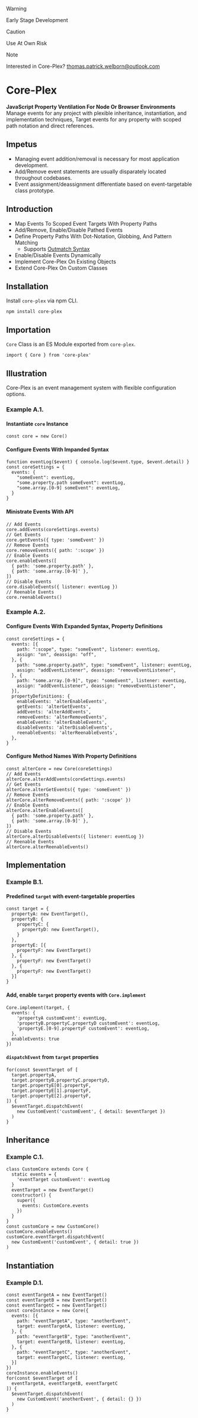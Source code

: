 > [!WARNING]  
> Early Stage Development  

> [!CAUTION]  
> Use At Own Risk  

> [!NOTE]  
> Interested in Core-Plex? 
> thomas.patrick.welborn@outlook.com

# Core-Plex
**JavaScript Property Ventilation For Node Or Browser Environments**  
Manage events for any project with plexible inheritance, instantiation, and implementation techniques, Target events for any property with scoped path notation and direct references.  

## Impetus
 - Managing event addition/removal is necessary for most application development. 
 - Add/Remove event statements are usually disparately located throughout codebases. 
 - Event assignment/deassignment differentiate based on event-targetable class prototype. 

## Introduction
 - Map Events To Scoped Event Targets With Property Paths
 - Add/Remove, Enable/Disable Pathed Events 
 - Define Property Paths With Dot-Notation, Globbing, And Pattern Matching
   - Supports [Outmatch Syntax](https://www.npmjs.com/package/outmatch#syntax)
 - Enable/Disable Events Dynamically
 - Implement Core-Plex On Existing Objects
 - Extend Core-Plex On Custom Classes


## Installation
Install `core-plex` via npm CLI.  
```
npm install core-plex
```

## Importation
`Core` Class is an ES Module exported from `core-plex`.  
```
import { Core } from 'core-plex'
```

## Illustration
Core-Plex is an event management system with flexible configuration options.  
### Example A.1.
#### Instantiate `core` Instance
```
const core = new Core()
```
#### Configure Events With Impanded Syntax
```
function eventLog($event) { console.log($event.type, $event.detail) }
const coreSettings = {
  events: {
    "someEvent": eventLog,
    "some.property.path someEvent": eventLog,
    "some.array.[0-9] someEvent": eventLog,
  }
}
```

#### Ministrate Events With API
```
// Add Events
core.addEvents(coreSettings.events)
// Get Events
core.getEvents({ type: 'someEvent' })
// Remove Events
core.removeEvents({ path: ':scope' })
// Enable Events
core.enableEvents([
  { path: 'some.property.path' },
  { path: 'some.array.[0-9]' },
])
// Disable Events
core.disableEvents({ listener: eventLog })
// Reenable Events
core.reenableEvents()

```

### Example A.2.
#### Configure Events With Expanded Syntax, Property Definitions
```
const coreSettings = {
  events: [{
    path: ":scope", type: "someEvent", listener: eventLog,
    assign: "on", deassign: "off",
  }, {
    path: "some.property.path", type: "someEvent", listener: eventLog,
    assign: "addEventListener", deassign: "removeEventListener",
  }, {
    path: "some.array.[0-9]", type: "someEvent", listener: eventLog,
    assign: "addEventListener", deassign: "removeEventListener",
  }],
  propertyDefinitions: {
    enableEvents: 'alterEnableEvents',
    getEvents: 'alterGetEvents',
    addEvents: 'alterAddEvents',
    removeEvents: 'alterRemoveEvents',
    enableEvents: 'alterEnableEvents',
    disableEvents: 'alterDisableEvents',
    reenableEvents: 'alterReenableEvents',
  },
}
```
#### Configure Method Names With Property Definitions
```
const alterCore = new Core(coreSettings)
// Add Events
alterCore.alterAddEvents(coreSettings.events)
// Get Events
alterCore.alterGetEvents({ type: 'someEvent' })
// Remove Events
alterCore.alterRemoveEvents({ path: ':scope' })
// Enable Events
alterCore.alterEnableEvents([
  { path: 'some.property.path' },
  { path: 'some.array.[0-9]' },
])
// Disable Events
alterCore.alterDisableEvents({ listener: eventLog })
// Reenable Events
alterCore.alterReenableEvents()
```

## Implementation
### Example B.1.
#### Predefined `target` with event-targetable properties  
```
const target = {
  propertyA: new EventTarget(),
  propertyB: {
    propertyC: {
      propertyD: new EventTarget(),
    }
  },
  propertyE: [{
    propertyF: new EventTarget()
  }, {
    propertyF: new EventTarget()
  }, {
    propertyF: new EventTarget()
  }]
}
```
#### Add, enable `target` property events with `Core.implement`  
```
Core.implement(target, {
  events: {
    'propertyA customEvent': eventLog,
    'propertyB.propertyC.propertyD customEvent': eventLog,
    'propertyE.[0-9].propertyF customEvent': eventLog,
  },
  enableEvents: true
})
```
#### `dispatchEvent` from `target` properties  
```
for(const $eventTarget of [
  target.propertyA,
  target.propertyB.propertyC.propertyD,
  target.propertyE[0].propertyF, 
  target.propertyE[1].propertyF, 
  target.propertyE[2].propertyF,
]) {
  $eventTarget.dispatchEvent(
    new CustomEvent('customEvent', { detail: $eventTarget })
  )
}
```

## Inheritance
### Example C.1.
```
class CustomCore extends Core {
  static events = {
    'eventTarget customEvent': eventLog
  }
  eventTarget = new EventTarget()
  constructor() {
    super({
      events: CustomCore.events
    })
  }
}
const customCore = new CustomCore()
customCore.enableEvents()
customCore.eventTarget.dispatchEvent(
  new CustomEvent('customEvent', { detail: true })
)
```

## Instantiation
### Example D.1.
```
const eventTargetA = new EventTarget()
const eventTargetB = new EventTarget()
const eventTargetC = new EventTarget()
const coreInstance = new Core({
  events: [{
    path: "eventTargetA", type: "anotherEvent", 
    target: eventTargetA, listener: eventLog,
  }, {
    path: "eventTargetB", type: "anotherEvent", 
    target: eventTargetB, listener: eventLog,
  }, {
    path: "eventTargetC", type: "anotherEvent", 
    target: eventTargetC, listener: eventLog,
  }]
})
coreInstance.enableEvents()
for(const $eventTarget of [
  eventTargetA, eventTargetB, eventTargetC
]) {
  $eventTarget.dispatchEvent(
    new CustomEvent('anotherEvent', { detail: {} })
  )
}
```

